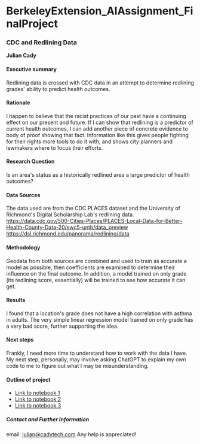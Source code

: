 # BerkeleyExtension_AIAssignment_FinalProject
### CDC and Redlining Data

**Julian Cady**

#### Executive summary
Redlining data is crossed with CDC data in an attempt to determine redlining grades' ability to predict health outcomes.

#### Rationale
I happen to believe that the racist practices of our past have a continuing effect on our present and future. If I can show that redlining is a predictor of current health outcomes, I can add another piece of concrete evidence to body of proof showing that fact. Information like this gives people fighting for their rights more tools to do it with, and shows city planners and lawmakers where to focus their efforts.

#### Research Question
Is an area's status as a historically redlined area a large predictor of health outcomes?

#### Data Sources
The data used are from the CDC PLACES dataset and the University of Richmond's Digital Scholarship Lab's redlining data.
https://data.cdc.gov/500-Cities-Places/PLACES-Local-Data-for-Better-Health-County-Data-20/swc5-untb/data_preview
https://dsl.richmond.edu/panorama/redlining/data

#### Methodology
Geodata from both sources are combined and used to train as accurate a model as possible, then coefficients are examined to determine their influence on the final outcome. In addition, a model trained on only grade (its redlining score, essentially) will be trained to see how accurate it can get.

#### Results
I found that a location's grade does not have a high correlation with asthma in adults. The very simple linear regression model trained on only grade has a very bad score, further supporting the idea.

#### Next steps
Frankly, I need more time to understand how to work with the data I have. My next step, personally, may involve asking ChatGPT to explain my own code to me to figure out what I may be misunderstanding.

#### Outline of project

- [Link to notebook 1]()
- [Link to notebook 2]()
- [Link to notebook 3]()


##### Contact and Further Information
email: julian@cadytech.com
Any help is appreciated!
